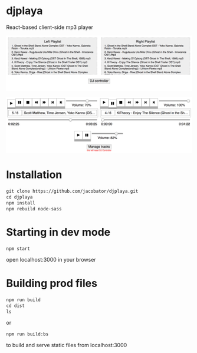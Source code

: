 # djplaya
React-based client-side mp3 player

![Upload Manager](https://raw.githubusercontent.com/jacobator/djplaya/master/screenshots/loader.png)

![DJ Controller](https://raw.githubusercontent.com/jacobator/djplaya/master/screenshots/contoller.png)

# Installation
```
git clone https://github.com/jacobator/djplaya.git
cd djplaya
npm install
npm rebuild node-sass
```

# Starting in dev mode
```
npm start
```
open localhost:3000 in your browser

# Building prod files
```
npm run build
cd dist
ls
```

or

```
npm run build:bs
```

to build and serve static files from localhost:3000
